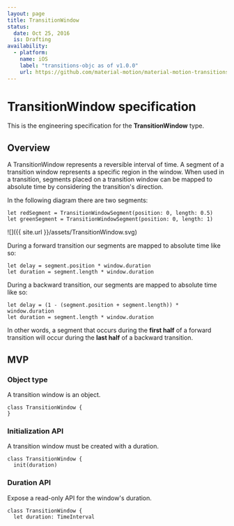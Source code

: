 ```yaml
---
layout: page
title: TransitionWindow
status:
  date: Oct 25, 2016
  is: Drafting
availability:
  - platform:
    name: iOS
    label: "transitions-objc as of v1.0.0"
    url: https://github.com/material-motion/material-motion-transitions-objc
---
```


# TransitionWindow specification

This is the engineering specification for the **TransitionWindow** type.

## Overview

A TransitionWindow represents a reversible interval of time. A segment of a transition window
represents a specific region in the window. When used in a transition, segments placed on a
transition window can be mapped to absolute time by considering the transition's direction.

In the following diagram there are two segments:

```
let redSegment = TransitionWindowSegment(position: 0, length: 0.5)
let greenSegment = TransitionWindowSegment(position: 0, length: 1)
```

![]({{ site.url }}/assets/TransitionWindow.svg)

During a forward transition our segments are mapped to absolute time like so:

```
let delay = segment.position * window.duration
let duration = segment.length * window.duration
```

During a backward transition, our segments are mapped to absolute time like so:

```
let delay = (1 - (segment.position + segment.length)) * window.duration
let duration = segment.length * window.duration
```

In other words, a segment that occurs during the **first half** of a forward transition will occur
during the **last half** of a backward transition.

## MVP

### Object type

A transition window is an object.

```
class TransitionWindow {
}
```

### Initialization API

A transition window must be created with a duration.

```
class TransitionWindow {
  init(duration)
```

### Duration API

Expose a read-only API for the window's duration.

```
class TransitionWindow {
  let duration: TimeInterval
```
